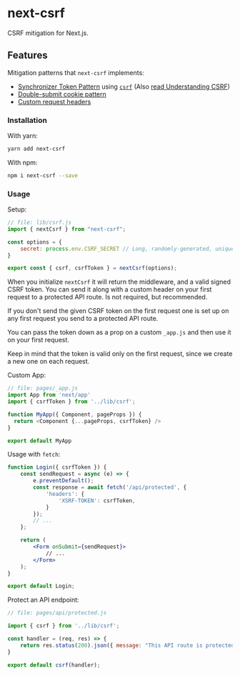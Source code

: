 # next-csrf

CSRF mitigation for Next.js.

## Features

Mitigation patterns that `next-csrf` implements:

* [Synchronizer Token Pattern](https://cheatsheetseries.owasp.org/cheatsheets/Cross-Site_Request_Forgery_Prevention_Cheat_Sheet.html#synchronizer-token-pattern) using [`csrf`](https://github.com/pillarjs/csrf) (Also [read Understanding CSRF](https://github.com/pillarjs/understanding-csrf#csrf-tokens))
* [Double-submit cookie pattern](https://cheatsheetseries.owasp.org/cheatsheets/Cross-Site_Request_Forgery_Prevention_Cheat_Sheet.html#double-submit-cookie)
* [Custom request headers](https://cheatsheetseries.owasp.org/cheatsheets/Cross-Site_Request_Forgery_Prevention_Cheat_Sheet.html#use-of-custom-request-headers)

### Installation

With yarn:

```bash
yarn add next-csrf
```

With npm:

```bash
npm i next-csrf --save
```

### Usage

Setup:

```js
// file: lib/csrf.js
import { nextCsrf } from "next-csrf";

const options = {
    secret: process.env.CSRF_SECRET // Long, randomly-generated, unique, and unpredictable value
}

export const { csrf, csrfToken } = nextCsrf(options);
```

When you initialize `nextCsrf` it will return the middleware, and a valid signed CSRF token. You can send it along with a custom header on your first request to a protected API route. Is not required, but recommended.

If you don't send the given CSRF token on the first request one is set up on any first request you send to a protected API route.

You can pass the token down as a prop on a custom `_app.js` and then use it on your first request.

Keep in mind that the token is valid only on the first request, since we create a new one on each request.

Custom App:

```js
// file: pages/_app.js
import App from 'next/app'
import { csrfToken } from '../lib/csrf';

function MyApp({ Component, pageProps }) {
  return <Component {...pageProps, csrfToken} />
}

export default MyApp
```

Usage with `fetch`:

```jsx
function Login({ csrfToken }) {
    const sendRequest = async (e) => {
        e.preventDefault(); 
        const response = await fetch('/api/protected', {
            'headers': {
                'XSRF-TOKEN': csrfToken,
            }
        });
        // ...
    };

    return (
        <Form onSubmit={sendRequest}>
            // ...
        </Form>
    );
}

export default Login;
```

Protect an API endpoint:

```js
// file: pages/api/protected.js

import { csrf } from '../lib/csrf';

const handler = (req, res) => {
    return res.status(200).json({ message: "This API route is protected."})
}

export default csrf(handler);
```
